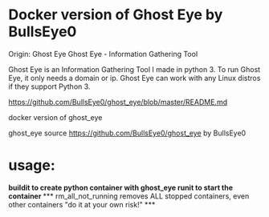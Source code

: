 # Docker version of Ghost Eye by BullsEye0

Origin:
Ghost Eye
Ghost Eye - Information Gathering Tool

Ghost Eye is an Information Gathering Tool I made in python 3. To run Ghost Eye, it only needs a domain or ip. Ghost Eye can work with any Linux distros if they support Python 3.

<a href="https://github.com/BullsEye0/ghost_eye/blob/master/">https://github.com/BullsEye0/ghost_eye/blob/master/README.md</a>


docker version of ghost_eye

ghost_eye source https://github.com/BullsEye0/ghost_eye by BullsEye0


# usage: 
  <b>
  buildit to create python container with ghost_eye
  runit to start the container
  </b>
  *** rm_all_not_running removes ALL stopped containers, even other containers "do it at your own risk!" ***
       
